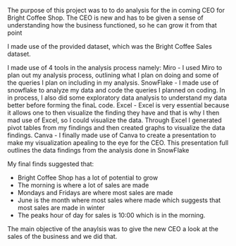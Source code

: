 The purpose of this project was to to do analysis for the in coming CEO for Bright Coffee Shop. 
The CEO is new and has to be given a sense of understanding how the business functioned, so he can grow it from that point 

I made use of the provided dataset, which was the Bright Coffee Sales dataset. 

I made use of 4 tools in the analysis process namely:
Miro - I used Miro to plan out my analysis process, outlining what I plan on doing and some of the queries I plan on including in my analysis.
SnowFlake - I made use of snowflake to analyze my data and code the queries I planned on coding. In in process, I also did some exploratory data analysis to understand my data better before forming the finaL code. 
Excel - Excel is very essential because it allows one to then visualize the finding they have and that is why I then mad use of Excel, so I could visualize the data. Through Excel I generated pivot tables from my findings and then created graphs to visualize the data findings.
Canva - I finally made use of Canva to create a presentation to make my visualization apealing to the eye for the CEO. This presentation full outlines the data findings from the analysis done in SnowFlake

My final finds suggested that:
- Bright Coffee Shop has a lot of potential to grow
- The morning is where a lot of sales are made
- Mondays and Fridays are where most sales are made
- June is the month where most sales where made which suggests that most sales are made in winter
- The peaks hour of day for sales is 10:00 which is in the morning.

The main objective of the anaylsis was to give the new CEO a look at the sales of the business and we did that. 
